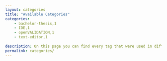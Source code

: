 ```yaml
---
layout: categories
title: "Available Categories"
categories: 
    - bachelor-thesis,1
    - IDE,1
    - openVALIDATION,1
    - text-editor,1
    
description: On this page you can find every tag that were used in different posts.
permalink: categories/
---
```

